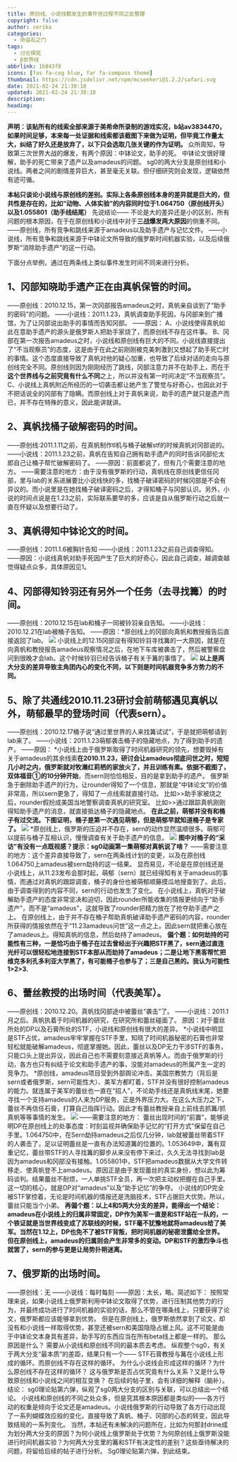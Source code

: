 ```yaml
---
title: 原创线、小说线都发生的事件但过程不同之处整理
copyright: false
author: serika
categories:
  - 命运石之门
tags:
  - 讨论探究
  - β世界线
abbrlink: 1b843f8
icons: [fas fa-cog blue, far fa-compass theme]
thumbnail: https://cdn.jsdelivr.net/npm/mcseekeri@1.2.2/safari.svg
date: 2021-02-24 21:30:18
updated: 2021-02-24 21:30:18
description:
headimg:
---
```

**声明：该贴所有的线索全部来源于美希命所录制的游戏实况，b站av3834470，如果时间足够，本来每一处证据和线索都该截图下来做为证明，但毕竟工作量太大，纠结了好久还是放弃了，以下只会选取几张关键的作为证明。**
众所周知，导致第三次世界大战的爆发，有两个原因：中钵论文，助手的死。
中钵论文很好理解，助手的死亡带来了遗产以及amadeus的问题。
sg0的两大分支是原创线和小说线。两者之间的剧情差异巨大，甚至毫无关联。但仔细研究则会发现，逻辑依然有迹可循。
<!-- more -->
**本帖只谈论小说线与原创线的差别。实际上各条原创线本身的差异就是巨大的，但共性是存在的，比如“动物、人体实验”的内容同时位于1.064750（原创线开头）以及1.055801（助手线结尾）**
先说结论——
不论是大的差异还是小的区别，所有问题的根本原因，在于在原创线和小说线中对于**三战爆发两大原因**的侧重不同。
——原创线，所有竞争和跳线来源于amadeus以及助手遗产与记忆文件。
——小说线，所有竞争和跳线来源于中钵论文所导致的俄罗斯时间机器实验，以及后续俄罗斯“消除助手遗产”的这一行动。

下面分点举例，通过在两条线上类似事件发生时间不同来进行分析。
## 1、冈部知晓助手遗产正在由真帆保管的时间。
——原创线：2010.12.15，第一次冈部报告amadeus之时，真帆亲自谈到了“助手的密码”的问题。
——小说线：2011.1.23，真帆调查助手死因，与冈部来到广播馆，为了让冈部说出助手的事情而告知冈部。
——原因：
A、小说线使得真帆如此在意助手遗产的源头是俄罗斯人把助手家烧了，而原创线不存在这件事。
B、冈部在第一次报告amadeus之时，小说线和原创线有巨大的不同。小说线直接提出了“不当观察员”的态度，这是由于在此之前刚刚被克美刺激到又想起了助手死亡时的事情。这个态度直接导致了真帆对他的疑心加重，也导致了后续对话的走向与原创线完全不同。原创线则因为刚刚经历了跳线，冈部注意力并不在助手上，而在于**这个世界线与之前究竟有什么不同**之上，所以并没有第一时间决定“不当观察员”。
C、小说线上真帆附近所经历的一切袭击都让她产生了警觉与好奇心，也因此对于不把话说全的冈部有了隐瞒。而原创线上对于真帆来说，助手的遗产就只是遗产而已，并不存在特殊的意义，因此能讲就讲。
## 2、真帆找桶子破解密码的时间。
——原创线:2011.1.11之前，在真帆制作tl机与桶子破解stf的时候真帆对冈部说的。
——小说线：2011.1.23之前，真帆在告知自己拥有助手遗产的同时告诉冈部伦太郎自己让桶子帮忙破解密码了。
——原因：前面都说了，但有几个需要注意的地方。
——需要注意的地方：由于没有俄罗斯的行动，真帆线在原创线更信任冈部，里与lab的关系进展要比小说线快的多，找桶子破译密码的时候冈部是不会有异议的。而小说里是在她找桶子破译密码之后，才得知桶子与冈部认识。另外，小说的时间点说是在1.23之前，实际联系要早的多，应该是自从俄罗斯行动之后就一直在怀疑以及想要行动了。
## 3、真帆得知中钵论文的时间。
——原创线：2011.1.6被胸针告知
——小说线：2011.1.23之前自己调查得知。
——原因：小说线真帆对助手死因产生了巨大的好奇心，因此自己调查，越调查越觉得疑点众多，具体原因见1。
## 4、冈部得知铃羽还有另外一个任务（去寻找篝）的时间。
——原创线：2010.12.15在lab和桶子一同被铃羽亲自告知。
——小说线：2010.12.21在lab被桶子告知。
——原因：*原创线上的冈部向真帆和教授报告后直接返回了lab。
![](https://7.dusays.com/2021/02/24/b16cb2a629bc9.webp)
小说线上的12.15冈部没有得知铃羽寻找篝的一大原因，就是在向真帆和教授报告amadeus观察情况之后，在地下车库被袭击了，然后被警察盘问到很晚才会lab。这个时候铃羽已经告诉桶子有关于篝的事情了。
![](https://7.dusays.com/2021/02/24/c5000a04b5af4.webp)
**以上是两大分支的差异导致主角团内心的变化不同，以下则是时间机器竞争多方势力的不同。**
## 5、除了共通线2010.11.23研讨会前萌郁遇见真帆以外，萌郁最早的登场时间（代表sern）。
——原创线：2010.12.17桶子说“通过里世界的人来找篝试试”，于是就把萌郁请到lab来了。
——小说线：2011.1.23萌郁袭击桶子的隐藏地点，为了得到助手的遗产。
——原因：
*小说线上由于俄罗斯取得了时间机器研究的领先，想要毁掉有关于amadeus的其余线索**在2010.11.23，研讨会让amadeus彻底问世之时，短短几小时之内，俄罗斯就对牧濑红莉栖的家放火了，并且训练有素。依据不截图了，双体福音①的10分钟开始**，而sern则恰恰相反，目的是拿到助手的遗产。
俄罗斯急于删除助手遗产的行为，让rounder得知了一个信息，那就是“中钵论文”的价值非常高，所以sern更急了，得知了一点线索就直接行动。
比如>>助手家被烧之后，rounder假扮成美国当地警察调查真帆的研究室。
比如>>通过跟踪真帆刚刚得知助手遗产的消息，就直接抵达桶子的隐藏地点。
**在此之前，萌郁并没有和桶子有过交流。下图证明，桶子是第一次遇见萌郁，但是萌郁早就知道桶子是专家了。**
![](https://7.dusays.com/2021/02/24/f18a675f0a7d6.webp)
*原创线上，俄罗斯的压迫并不存在，sern的动作显然温顺很多。萌郁可以提前与桶子互相认识，慢慢调查有关于助手遗产的信息。
![](https://7.dusays.com/2021/02/24/03d1156496135.webp)
**图中对桶子的“采访”有没有一点既视感？提示：sg0动画第一集萌郁对真帆说了啥？**
——需要注意的地方：这个差异直接导致了，sern在两条线计划的变更，以及在原创线1.064750上amadeus被sern劫持的这一结果。
显而易见，不论是在原创线还是小说线上，从11.23发布会那时起，萌郁（sern）就已经得知有关于amadeus的事情，而通过对真帆的跟踪调查，桶子的身份也被萌郁顺藤摸瓜地搜查到了。此后，由于调查得到的内容不同，sern的行动也发生了变化。
在小说线上，真帆对于破解助手遗产的态度非常坚决和迫切，因此rounder所能收集的情报更倾向于“助手遗产”，而不是“amadeus”，这就导致了rounder把精力放在了抢夺助手遗产之上。
在原创线上，由于并不存在桶子帮助真帆破译助手遗产密码的内容，rounder所获得的情报依然在于“11.23amadeus问世”这一点之上。因此sern就把重心放在了amadeus上。得知真帆的信息，然后劫持了amadeus。
**偏个题：如何劫持的可能性有三种，一是恰巧由于桶子在过去曾经出于兴趣把STF黑了，sern通过直连光纤可以很轻松地连接到STF本部从而劫持了amadeus；二是让地下黑客帮忙把维克多利孔多利亚大学黑了，有可能桶子也参与了；三是自己黑的。我认为可能性1>2>3.**
## 6、蕾丝教授的出场时间（代表美军）。
——原创线：2010.12.20。真帆找冈部途中被蕾丝“袭击”了。
——小说线：2011.1月之后。真帆执着于时间机器的研究，在研究所和蕾丝碰面了。
原因：对于蕾丝所处的DP以及石膏所处的STF，小说线和原创线有很大的差异。
*小说线中明显是STF占优，amadeus牢牢掌握在STF手里，知晓了时间机器秘密的石膏也非常轻松就能破解amadeus，彻底掌握她。因此，蕾丝以及DP无力干涉STF的事务，只能口头上提出异议，因此自己也不需要刻意接近真帆等人。而由于俄罗斯的行动，各方也只有纠结于论文和助手遗产的事，没能对amadeus的所属产生一定的竞争力。
*原创线，amadeus项目受到外部舆论冲击。美国宗教势力（背后是sern或者俄罗斯，sern可能性大）、美军方都盯着，STF并没有很好控制amadeus的能力。就连属于美军的蕾丝也一直在“招人”，不论助手线还是真帆线末尾，她要寻找一个支持amadeus的人来为DP服务，正是外界压力大。在这么大压力之下，蕾丝不再信任石膏，打算自己指挥行动。因此才有蕾丝教授亲自上前线去抓篝/抓真帆等等事情的发生。
![](https://7.dusays.com/2021/02/24/ffb2c597dd3a3.webp)
——需要注意的地方：
蕾丝出现时间的“前置”，能够说明DP在原创线上的处事态度：时刻监视并确保助手记忆的“打开方式”保留在自己手里。1.064750中，在Sern劫持amadeus之后仅几分钟，lab就被蕾丝带着STF的人袭击了，足以证明蕾丝是一直有办法知道篝的位置的。1.053649中，篝有双重记忆，蕾丝带STF的人寻找篝的脚步从来没有停下来过，久久无法寻找到lab是因为amadeus和冈部没有接触。1.055801中，STF把amadeus数据从大学文件转移走、使真帆登不上amadeus。原因正是由于发现蕾丝的真实身份，想以此为筹码谈判。结果蕾丝不耐烦，一人单挑STF全员，再一次把主动权把握在自己手里。这一切的核心，就是DP对“amadeus”以及“助手记忆”的争夺。
小说线的DP完全被STF掌控着，无论是时间机器的情报还是洗脑技术，STF占据巨大优势。所以，蕾丝只能当个小弟。
**再偏个题：以上4和5两大分支的差异，能得出一个结论：amadeus在小说线上的归属非常固定，DP作为美军一直是和STF站在一队的，一个铁证就是当世界线变成了苏联线的时候，STF毫不犹豫地就将amadeus给了美军。当然在1.12上，DP也免不了被STF背叛，把时间机器的秘密泄露给全世界。但在原创线上，amadeus的归属则会产生非常多的变动。DP和STF的激烈争斗也就罢了，sern的参与更是让局势扑朔迷离。**
## 7、俄罗斯的出场时间。
——原创线：无
——小说线：每时每刻
——原因：太长，略。简述如下：
按照常理来说，如果小说线上俄罗斯利用中钵论文取得了优势，进行压制其他势力的行为，并最终成功进行了时间机器的实验的话，那么不管在哪条线上，只要获得了论文，俄罗斯都应该能够拿到优势。
但是在原创线上，俄罗斯依然拿到了论文，却没有和小说线一样取得优势，甚至还被sern和美国隐隐占据上风。这不可能是由于中钵论文本身具有差异，助手写的东西应当在所有beta线上都是一样的。
那么原因是什么？
需要从小说线和原创线不同的最本质去考虑。
纵观整个sg0，有关于两大分支“最本质”的差距，结果只有一个——
STF石膏教授与篝在小说线上形成的循环。而原创线不存在这样的循环。
为什么小说线会形成这样的循环？为什么原创线不存在这样的循环？
这与俄罗斯是否占优究竟有什么关系？又是什么导致原创线和小说线之间的相互变换？
在后续的帖子里，会有详细的解释（脑补）。
结论：
sg0理论贴第六弹，纵观了sg0两大分支的区别与关联，可以总结出一个结论。
小说线和原创线的不同之处众多，但是究其根本原因都是类似的——各方行动的权重是倾向于论文还是amadeus。小说线俄罗斯的行动导致了各方行动出现了一系列蝴蝶效应般的变化，直接导致了真帆、桶子、冈部的心态的转变，因此导致结局的一系列变化。
当然，本帖还有未解决的问题所在，比如为何那封drine成为划分两大分支的原因？为何小说线上俄罗斯处于优势？为何原创线上俄罗斯没能进行时间机器实验？为何两大分支里的篝和STF有决定性的差别？这些亟待解决的问题，将留给后续的帖子进行分析。
Sg0理论贴第六弹，到此结束。